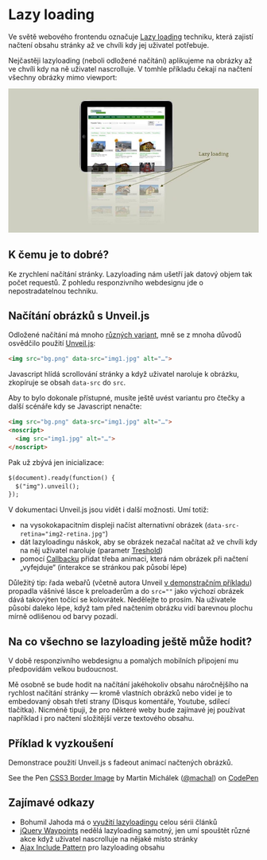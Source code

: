 Lazy loading
============

Ve světě webového frontendu označuje [Lazy loading](http://cs.wikipedia.org/wiki/Lazy_loading) techniku, která zajistí načtení obsahu stránky až ve chvíli kdy jej uživatel potřebuje.

Nejčastěji lazyloading (neboli odložené načítání) aplikujeme na obrázky až ve chvíli kdy na ně uživatel nascrolluje. V tomhle příkladu čekají na načtení všechny obrázky mimo viewport:

![Lazy loading](dist/images/original/lazyloading.jpg)

## K čemu je to dobré?

Ke zrychlení načítání stránky. Lazyloading nám ušetří jak datový objem tak počet requestů. Z pohledu responzivního webdesignu jde o nepostradatelnou techniku.

## Načítání obrázků s Unveil.js

Odložené načítání má mnoho [různých variant](http://jecas.cz/lazy-loading-obrazky), mně se z mnoha důvodů osvědčilo použití [Unveil.js](https://github.com/luis-almeida/unveil):

```html
<img src="bg.png" data-src="img1.jpg" alt="…">
```

Javascript hlídá scrollování stránky a když uživatel naroluje k obrázku, zkopíruje se obsah `data-src` do `src`.

Aby to bylo dokonale přístupné, musíte ještě uvést variantu pro čtečky a další scénáře kdy se Javascript nenačte:

```html
<img src="bg.png" data-src="img1.jpg" alt="…">
<noscript>
  <img src="img1.jpg" alt="…">
</noscript>
```

Pak už zbývá jen inicializace:

```html
$(document).ready(function() {
  $("img").unveil();
});
```

V dokumentaci Unveil.js jsou vidět i další možnosti. Umí totiž:

* na vysokokapacitním displeji načíst alternativní obrázek (`data-src-retina="img2-retina.jpg"`)
* dát lazyloadingu náskok, aby se obrázek nezačal načítat až ve chvíli kdy na něj uživatel naroluje (parametr [Treshold](https://github.com/luis-almeida/unveil#threshold))
* pomocí [Callbacku](https://github.com/luis-almeida/unveil#callback) přidat třeba animaci, která nám obrázek při načtení „vyfejduje“ (interakce se stránkou pak působí lépe)

Důležitý tip: řada webařů (včetně autora Unveil [v demonstračním příkladu](http://luis-almeida.github.io/unveil/)) propadla vášnivé lásce k preloaderům a do `src=""` jako výchozí obrázek dává takovýten točící se kolovrátek. Nedělejte to prosím.  Na uživatele působí daleko lépe, když tam před načtením obrázku vidí barevnou plochu mírně odlišenou od barvy pozadí.

## Na co všechno se lazyloading ještě může hodit?

V době responzivního webdesignu a pomalých mobilních připojení mu předpovídám velkou budoucnost.

Mě osobně se bude hodit na načítání jakéhokoliv obsahu náročnějšího na rychlost načítání stránky — kromě vlastních obrázků nebo videí je to embedovaný obsah třetí strany (Disqus komentáře, Youtube, sdílecí tlačítka). Nicméně tipuji, že pro některé weby bude zajímavé jej používat například i pro načtení složitější verze textového obsahu.


## Příklad k vyzkoušení

Demonstrace použití Unveil.js s fadeout animací načtených obrázků.

<p data-height="270" data-theme-id="502" data-slug-hash="ILhbK" data-user="machal" data-default-tab="result" class='codepen'>See the Pen <a href='https://codepen.io/machal/pen/ILhbK'>CSS3 Border Image</a> by Martin Michálek (<a href='https://codepen.io/machal'>@machal</a>) on <a href='https://codepen.io'>CodePen</a></p>
<script async src="https://codepen.io/assets/embed/ei.js"></script>

## Zajímavé odkazy

* Bohumil Jahoda má o [využití lazyloadingu](http://jecas.cz/lazy-loading) celou sérii článků
* [jQuery Waypoints](http://imakewebthings.com/jquery-waypoints/) nedělá lazyloading samotný, jen umí spouštět různé akce když uživatel nascrolluje na nějaké místo stránky
* [Ajax Include Pattern](https://github.com/filamentgroup/Ajax-Include-Pattern/) pro lazyloading obsahu

